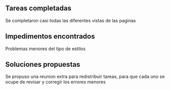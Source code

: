 ## Tareas completadas

Se completaron casi todas las diferentes vistas de las paginas

## Impedimentos encontrados

Problemas menores del tipo de estilos

## Soluciones propuestas

Se propuso una reunion extra para redistribuir tareas, para que 
cada uno se ocupe de revisar y corregir los errores menores